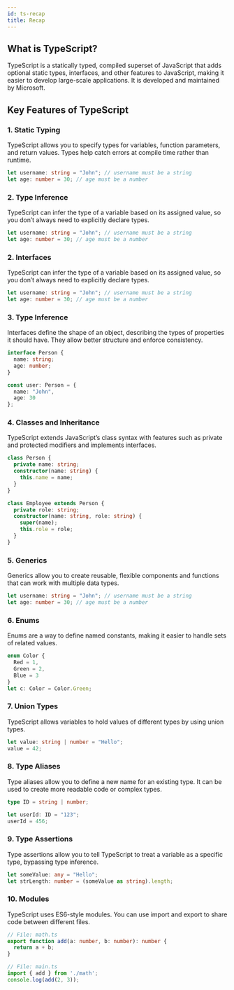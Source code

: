 ```yaml
---
id: ts-recap
title: Recap
---
```


## What is TypeScript?
TypeScript is a statically typed, compiled superset of JavaScript that adds optional static types, interfaces, and other features to JavaScript, making it easier to develop large-scale applications. It is developed and maintained by Microsoft.

## Key Features of TypeScript

### 1. Static Typing
TypeScript allows you to specify types for variables, function parameters, and return values. Types help catch errors at compile time rather than runtime.
```typescript
let username: string = "John"; // username must be a string
let age: number = 30; // age must be a number
```

### 2. Type Inference
TypeScript can infer the type of a variable based on its assigned value, so you don’t always need to explicitly declare types.

```typescript
let username: string = "John"; // username must be a string
let age: number = 30; // age must be a number
```


### 2. Interfaces
TypeScript can infer the type of a variable based on its assigned value, so you don’t always need to explicitly declare types.

```typescript
let username: string = "John"; // username must be a string
let age: number = 30; // age must be a number
```

### 3. Type Inference
Interfaces define the shape of an object, describing the types of properties it should have. They allow better structure and enforce consistency.


```typescript
interface Person {
  name: string;
  age: number;
}

const user: Person = {
  name: "John",
  age: 30
};
```

### 4. Classes and Inheritance

TypeScript extends JavaScript’s class syntax with features such as private and protected modifiers and implements interfaces.

```typescript
class Person {
  private name: string;
  constructor(name: string) {
    this.name = name;
  }
}

class Employee extends Person {
  private role: string;
  constructor(name: string, role: string) {
    super(name);
    this.role = role;
  }
}

```

### 5. Generics
Generics allow you to create reusable, flexible components and functions that can work with multiple data types.


```typescript
let username: string = "John"; // username must be a string
let age: number = 30; // age must be a number
```

### 6. Enums
Enums are a way to define named constants, making it easier to handle sets of related values.

```typescript
enum Color {
  Red = 1,
  Green = 2,
  Blue = 3
}
let c: Color = Color.Green;
```

### 7.  Union Types
TypeScript allows variables to hold values of different types by using union types.

```typescript
let value: string | number = "Hello";
value = 42;
```

### 8. Type Aliases
Type aliases allow you to define a new name for an existing type. It can be used to create more readable code or complex types.
```typescript
type ID = string | number;

let userId: ID = "123";
userId = 456;

```

### 9. Type Assertions
Type assertions allow you to tell TypeScript to treat a variable as a specific type, bypassing type inference.

```typescript
let someValue: any = "Hello";
let strLength: number = (someValue as string).length;
```

### 10. Modules
TypeScript uses ES6-style modules. You can use import and export to share code between different files.

```typescript
// File: math.ts
export function add(a: number, b: number): number {
  return a + b;
}

// File: main.ts
import { add } from './math';
console.log(add(2, 3));
```